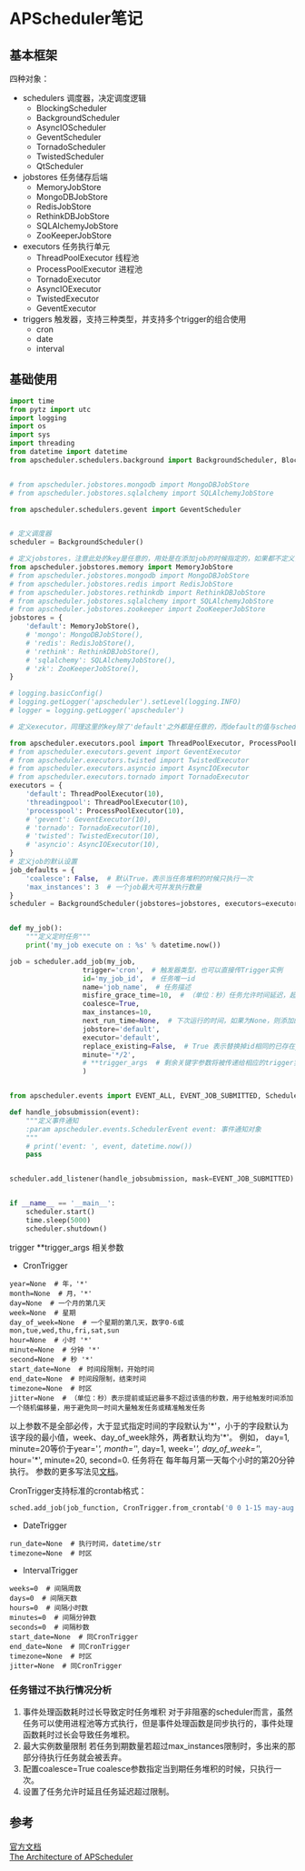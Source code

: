 # APScheduler笔记

## 基本框架

四种对象：
- schedulers 调度器，决定调度逻辑
  - BlockingScheduler
  - BackgroundScheduler
  - AsyncIOScheduler
  - GeventScheduler
  - TornadoScheduler
  - TwistedScheduler
  - QtScheduler
- jobstores 任务储存后端
  - MemoryJobStore
  - MongoDBJobStore
  - RedisJobStore
  - RethinkDBJobStore
  - SQLAlchemyJobStore
  - ZooKeeperJobStore
- executors 任务执行单元
  - ThreadPoolExecutor 线程池
  - ProcessPoolExecutor 进程池
  - TornadoExecutor
  - AsyncIOExecutor
  - TwistedExecutor
  - GeventExecutor
- triggers 触发器，支持三种类型，并支持多个trigger的组合使用
  - cron
  - date
  - interval


## 基础使用

```py
import time
from pytz import utc
import logging
import os
import sys
import threading
from datetime import datetime
from apscheduler.schedulers.background import BackgroundScheduler, BlockingScheduler


# from apscheduler.jobstores.mongodb import MongoDBJobStore
# from apscheduler.jobstores.sqlalchemy import SQLAlchemyJobStore

from apscheduler.schedulers.gevent import GeventScheduler


# 定义调度器
scheduler = BackgroundScheduler()

# 定义jobstores，注意此处的key是任意的，用处是在添加job的时候指定的，如果都不定义，则会提供默认的'default': MemoryJobStore()
from apscheduler.jobstores.memory import MemoryJobStore
# from apscheduler.jobstores.mongodb import MongoDBJobStore
# from apscheduler.jobstores.redis import RedisJobStore
# from apscheduler.jobstores.rethinkdb import RethinkDBJobStore
# from apscheduler.jobstores.sqlalchemy import SQLAlchemyJobStore
# from apscheduler.jobstores.zookeeper import ZooKeeperJobStore
jobstores = {
    'default': MemoryJobStore(),
    # 'mongo': MongoDBJobStore(),
    # 'redis': RedisJobStore(),
    # 'rethink': RethinkDBJobStore(),
    # 'sqlalchemy': SQLAlchemyJobStore(),
    # 'zk': ZooKeeperJobStore(),
}

# logging.basicConfig()
# logging.getLogger('apscheduler').setLevel(logging.INFO)
# logger = logging.getLogger('apscheduler')

# 定义executor，同理这里的key除了'default'之外都是任意的，而default的值与scheduler的类型有关，默认是ThreadPoolExecutor

from apscheduler.executors.pool import ThreadPoolExecutor, ProcessPoolExecutor
# from apscheduler.executors.gevent import GeventExecutor
# from apscheduler.executors.twisted import TwistedExecutor
# from apscheduler.executors.asyncio import AsyncIOExecutor
# from apscheduler.executors.tornado import TornadoExecutor
executors = {
    'default': ThreadPoolExecutor(10),
    'threadingpool': ThreadPoolExecutor(10),
    'processpool': ProcessPoolExecutor(10),
    # 'gevent': GeventExecutor(10),
    # 'tornado': TornadoExecutor(10),
    # 'twisted': TwistedExecutor(10),
    # 'asyncio': AsyncIOExecutor(10),
}
# 定义job的默认设置
job_defaults = {
    'coalesce': False,  # 默认True，表示当任务堆积的时候只执行一次
    'max_instances': 3  # 一个job最大可并发执行数量
}
scheduler = BackgroundScheduler(jobstores=jobstores, executors=executors, job_defaults=job_defaults)


def my_job():
    """定义定时任务"""
    print('my_job execute on : %s' % datetime.now())

job = scheduler.add_job(my_job,
                  trigger='cron',  # 触发器类型，也可以直接传Trigger实例
                  id='my_job_id',  # 任务唯一id
                  name='job_name',  # 任务描述
                  misfire_grace_time=10,  # （单位：秒）任务允许时间延迟，超过这个时延该次执行将被丢弃
                  coalesce=True,
                  max_instances=10,
                  next_run_time=None,  # 下次运行的时间，如果为None，则添加的job为paused状态
                  jobstore='default',
                  executor='default',
                  replace_existing=False,  # True 表示替换掉id相同的已存在job（但是保留原来job的运行次数）
                  minute='*/2',
                  # **trigger_args  # 剩余关键字参数将被传递给相应的trigger实例
                  )


from apscheduler.events import EVENT_ALL, EVENT_JOB_SUBMITTED, SchedulerEvent

def handle_jobsubmission(event):
    """定义事件通知
    :param apscheduler.events.SchedulerEvent event: 事件通知对象
    """
    # print('event: ', event, datetime.now())
    pass


scheduler.add_listener(handle_jobsubmission, mask=EVENT_JOB_SUBMITTED)


if __name__ == '__main__':
    scheduler.start()
    time.sleep(5000) 
    scheduler.shutdown()

```
trigger **trigger_args 相关参数

- CronTrigger
```
year=None  # 年，'*'
month=None  # 月，'*'
day=None  # 一个月的第几天
week=None  # 星期
day_of_week=None  # 一个星期的第几天，数字0-6或 mon,tue,wed,thu,fri,sat,sun
hour=None  # 小时 '*'
minute=None  # 分钟 '*'
second=None  # 秒 '*'
start_date=None  # 时间段限制，开始时间
end_date=None  # 时间段限制，结束时间
timezone=None  # 时区
jitter=None  # （单位：秒）表示提前或延迟最多不超过该值的秒数，用于给触发时间添加一个随机偏移量，用于避免同一时间大量触发任务或精准触发任务
```

以上参数不是全部必传，大于显式指定时间的字段默认为'\*'，小于的字段默认为该字段的最小值，week、day_of_week除外，两者默认均为'\*'。
例如， day=1, minute=20等价于year='*', month='*', day=1, week='*', day_of_week='*', hour='*', minute=20, second=0. 任务将在 每年每月第一天每个小时的第20分钟执行。
参数的更多写法见[文档](https://apscheduler.readthedocs.io/en/stable/modules/triggers/cron.html#expression-types)。


CronTrigger支持标准的crontab格式：
```py
sched.add_job(job_function, CronTrigger.from_crontab('0 0 1-15 may-aug *'))
```

- DateTrigger
```
run_date=None  # 执行时间，datetime/str
timezone=None  # 时区 
```

- IntervalTrigger
```
weeks=0  # 间隔周数
days=0  # 间隔天数
hours=0  # 间隔小时数
minutes=0  # 间隔分钟数
seconds=0  # 间隔秒数
start_date=None  # 同CronTrigger
end_date=None  # 同CronTrigger
timezone=None  # 时区 
jitter=None  # 同CronTrigger
```


### 任务错过不执行情况分析
1. 事件处理函数耗时过长导致定时任务堆积
   对于非阻塞的scheduler而言，虽然任务可以使用进程池等方式执行，但是事件处理函数是同步执行的，事件处理函数耗时过长会导致任务堆积。
2. 最大实例数量限制
   若任务到期数量若超过max_instances限制时，多出来的那部分待执行任务就会被丢弃。
3. 配置coalesce=True
   coalesce参数指定当到期任务堆积的时候，只执行一次。
4. 设置了任务允许时延且任务延迟超过限制。

## 参考
[官方文档](https://apscheduler.readthedocs.io/en/stable/userguide.html)  
[The Architecture of APScheduler](https://enqueuezero.com/concrete-architecture/apscheduler.html)
